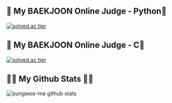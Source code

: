 
## 👯 My BAEKJOON Online Judge - Python👯
[![solved.ac tier](http://mazassumnida.wtf/api/v2/generate_badge?boj=yutan0565)](https://solved.ac/awhtjddn1/)

## 👯 My BAEKJOON Online Judge - C👯
[![solved.ac tier](http://mazassumnida.wtf/api/v2/generate_badge?boj=yutan056575)](https://solved.ac/awhtjddn1/)

## 👩‍💻 My Github Stats 👩‍💻
![sungwoo-me github stats](https://github-readme-stats.vercel.app/api?username=sungwoo-me&show_icons=true)




<!--
**sungwoo-me/sungwoo-me** is a ✨ _special_ ✨ repository because its `README.md` (this file) appears on your GitHub profile.

Here are some ideas to get you started:

- 🔭 I’m currently working on ...
- 🌱 I’m currently learning ...
- 👯 I’m looking to collaborate on ...
- 🤔 I’m looking for help with ...
- 💬 Ask me about ...
- 📫 How to reach me: ...
- 😄 Pronouns: ...
- ⚡ Fun fact: ...
-->
